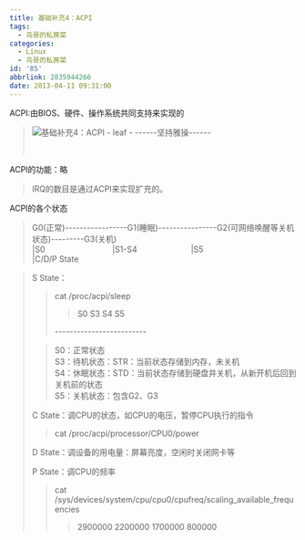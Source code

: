 ```yaml
---
title: 基础补充4：ACPI
tags:
  - 鸟哥的私房菜
categories:
  - Linux
  - 鸟哥的私房菜
id: '85'
abbrlink: 2835944266
date: 2013-04-11 09:31:00
---
```


ACPI:由BIOS、硬件、操作系统共同支持来实现的  

> ![基础补充4：ACPI - leaf - ------坚持雅操------](http://img2.ph.126.net/Gpm_QaMIKP4DnkJXZW3caA==/3032611399098946130.jpg "基础补充4：ACPI - leaf - ------坚持雅操------")
> 
>    

ACPI的功能：略  

> IRQ的数目是通过ACPI来实现扩充的。  
>   

ACPI的各个状态  

> G0(正常)-----------------G1(睡眠)----------------G2(可网络唤醒等关机状态)---------G3(关机)  
> |S0                              |S1-S4                        |S5  
> |C/D/P State

  

> S State：  
> 
> > cat /proc/acpi/sleep  
> > 
> > > S0 S3 S4 S5  
> > 
> > \-------------------------  
> 
> > S0：正常状态  
> > S3：待机状态：STR：当前状态存储到内存，未关机  
> > S4：休眠状态：STD：当前状态存储到硬盘并关机，从新开机后回到关机前的状态  
> > S5：关机状态：包含G2、G3  
> 
>   
> C State：调CPU的状态，如CPU的电压，暂停CPU执行的指令  
> 
> > cat /proc/acpi/processor/CPU0/power  
> 
>   
> D State：调设备的用电量：屏幕亮度，空闲时关闭网卡等  
>   
> P State：调CPU的频率  
> 
> > cat /sys/devices/system/cpu/cpu0/cpufreq/scaling\_available\_frequencies  
> > 
> > > 2900000 2200000 1700000 800000  
> > 
> >   
> 
>